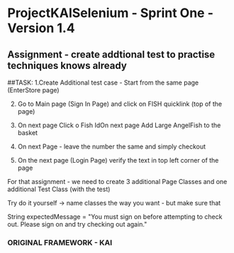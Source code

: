 # ProjectKAISelenium - Sprint One -Version 1.4


## Assignment - create addtional test to practise techniques knows already
##TASK:
1.Create Additional test case - Start from the same page (EnterStore page)

2. Go to Main page (Sign In Page) and click on FISH quicklink (top of the page)

3. On next page Click o Fish IdOn next page Add Large AngelFish to the basket

4. On next Page - leave the number the same and simply checkout 

5. On the next page (Login Page) verify the text in top left corner of the page

For that assignment - we need to create 3 additional Page Classes and one additional Test Class (with the test)

Try do it yourself -> name classes the way you want - but make sure that

String expectedMessage = "You must sign on before attempting to check out. Please sign on and try checking out again."




### ORIGINAL FRAMEWORK - KAI

